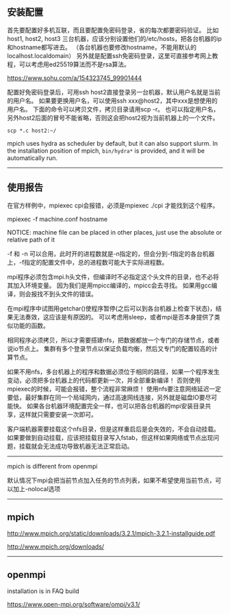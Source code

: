 ## 安装配置

首先要配置好多机互联，而且要配置免密码登录，省的每次都要密码验证。
比如host1, host2, host3 三台机器，应该分别设置他们的/etc/hosts，把各台机器的ip和hostname都写进去。
（各台机器也要修改hostname，不能用默认的localhost.localdomain）
另外就是配置ssh免密码登录，这里可直接参考网上教程，可以考虑用ed25519算法而不是rsa算法。

https://www.sohu.com/a/154323745_99901444

配置好免密码登录后，可用ssh host2直接登录另一台机器，默认用户名就是当前的用户名。
如果要更换用户名，可以使用ssh xxx@host2，其中xxx是想使用的用户名。
下面的命令可以拷贝文件，拷贝目录请用scp -r。
也可以指定用户名，另外host2后面的冒号不能省略，否则这会把host2视为当前机器上的一个文件。
```
scp *.c host2:~/
```

mpich uses hydra as scheduler by default, but it can also support slurm.
In the installation position of mpich, `bin/hydra*` is provided, and it will be  automatically run. 

---

## 使用报告

在官方样例中，mpiexec cpi会报错，必须是mpiexec ./cpi 才能找到这个程序。

mpiexec -f machine.conf hostname

NOTICE: machine file can be placed in other places, just use the absolute or relative path of it

-f 和 -n 可以合用，此时开的进程数就是-n指定的，但会分到-f指定的各台机器上，-f指定的配置文件中，总的进程数可能大于实际进程数。

mpi程序必须包含mpi.h头文件，但编译时不必指定这个头文件的目录，也不必将其加入环境变量。
因为我们是用mpicc编译的，mpicc会去寻找。
如果用gcc编译，则会报找不到头文件的错误。

在mpi程序中试图用getchar()使程序暂停(之后可以到各台机器上检查下状态)，结果无法奏效，这应该是有原因的。
可以考虑用sleep，或者mpi是否本身提供了类似功能的函数。

相同程序必须拷贝，所以才需要搭建nfs，把数据都放一个专门的存储节点，或者说io节点上。
集群有多个登录节点以保证负载均衡，然后又专门的配置较高的计算节点。

如果不用nfs，多台机器上的程序和数据必须位于相同的路径，如果一个程序发生变动，必须把多台机器上的代码都更新一次，并全部重新编译！
否则使用mpiexec的时候，可能会报错，整个流程非常麻烦！
使用nfs要注意网络延迟一定要低，最好集群在同一个局域网内，通过高速网线连接，另外就是磁盘IO要尽可能快。
如果各台机器环境配置完全一样，也可以把各台机器的mpi安装目录共享，这样就只需要安装一次即可。

客户端机器需要挂载这个nfs目录，但是这样重启后是会失效的，不会自动挂载。
如果要做到自动挂载，应该把挂载目录写入fstab，但这样如果网络或节点出现问题，挂载就会无法成功导致机器无法正常启动。

---

mpich is different from openmpi

默认情况下mpi会把当前节点加入任务的节点列表，如果不希望使用当前节点，可以加上-nolocal选项


---

## mpich

http://www.mpich.org/static/downloads/3.2.1/mpich-3.2.1-installguide.pdf

http://www.mpich.org/downloads/

---

## openmpi

installation is in FAQ  build

https://www.open-mpi.org/software/ompi/v3.1/


